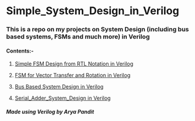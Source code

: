 # Simple_System_Design_in_Verilog

### This is a repo on my projects on System Design (including bus based systems, FSMs and much more) in Verilog

#### Contents:-
1. [Simple FSM Design from RTL Notation in Verilog ](https://github.com/aryapandit200408/FSMs_in_Verilog/blob/main/FSM1.md)

2. [FSM for Vector Transfer and Rotation in Verilog](https://github.com/aryapandit200408/FSMs_in_Verilog/blob/main/FSM2.md)

3. [Bus Based System Design in Verilog](https://github.com/aryapandit200408/FSMs_in_Verilog/blob/main/bus_based_system.md)

4. [Serial_Adder_System_Design in Verilog](https://github.com/aryapandit200408/Simple_System_Design_in_Verilog/blob/main/serial_adder_system.md)

##### Made using Verilog by Arya Pandit
